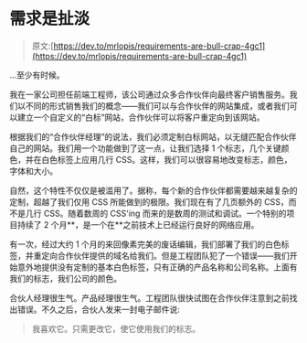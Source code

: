 # 需求是扯淡

> 原文:[https://dev.to/mrlopis/requirements-are-bull-crap-4gc1](https://dev.to/mrlopis/requirements-are-bull-crap-4gc1)

...至少有时候。

我在一家公司担任前端工程师，该公司通过众多合作伙伴向最终客户销售服务。我们以不同的形式销售我们的概念——我们可以与合作伙伴的网站集成，或者我们可以建立一个自定义的“白标”网站，合作伙伴可以将客户重定向到该网站。

根据我们的“合作伙伴经理”的说法，我们必须定制白标网站，以无缝匹配合作伙伴自己的网站。我们用一个功能做到了这一点，让我们选择 1 个标志，几个关键颜色，并在白色标签上应用几行 CSS。这样，我们可以很容易地改变标志，颜色，字体和大小。

自然，这个特性不仅仅是被滥用了。据称，每个新的合作伙伴都需要越来越复杂的定制，超越了我们仅用 CSS 所能做到的极限。我们现在有了几页额外的 CSS，而不是几行 CSS。随着数周的 CSS'ing 而来的是数周的测试和调试。一个特别的项目持续了 2 个月**，是一个在**之前技术上已经运行良好的网络应用。

有一次，经过大约 1 个月的来回像素完美的废话编辑，我们部署了我们的白色标签，并重定向合作伙伴提供的域名给我们。但是工程团队犯了一个错误——我们开始意外地提供没有定制的基本白色标签，只有正确的产品名称和公司名称。上面有我们的标志，我们公司的颜色。

合伙人经理很生气。产品经理很生气。工程团队很快试图在合作伙伴注意到之前找出错误。不久之后，合伙人发来一封电子邮件说:

> 我喜欢它。只需更改它，使它使用我们的标志。